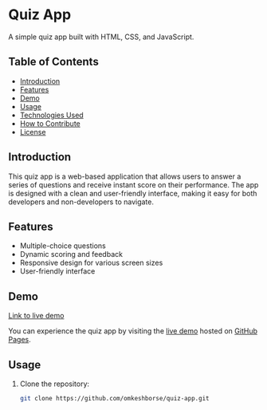 # Quiz App 

A simple quiz app built with HTML, CSS, and JavaScript.

## Table of Contents

- [Introduction](#introduction)
- [Features](#features)
- [Demo](#demo)
- [Usage](#usage)
- [Technologies Used](#technologies-used)
- [How to Contribute](#how-to-contribute)
- [License](#license)

## Introduction

This quiz app is a web-based application that allows users to answer a series of questions and receive instant score on their performance. The app is designed with a clean and user-friendly interface, making it easy for both developers and non-developers to navigate.

## Features

- Multiple-choice questions
- Dynamic scoring and feedback
- Responsive design for various screen sizes
- User-friendly interface

## Demo

[Link to live demo](https://quiz-app-javascript-omkesh-project.netlify.app/)

You can experience the quiz app by visiting the [live demo](https://quiz-app-javascript-omkesh-project.netlify.app/) hosted on [GitHub Pages](https://quiz-app-javascript-omkesh-project.netlify.app/).



## Usage

1. Clone the repository:

   ```bash
   git clone https://github.com/omkeshborse/quiz-app.git